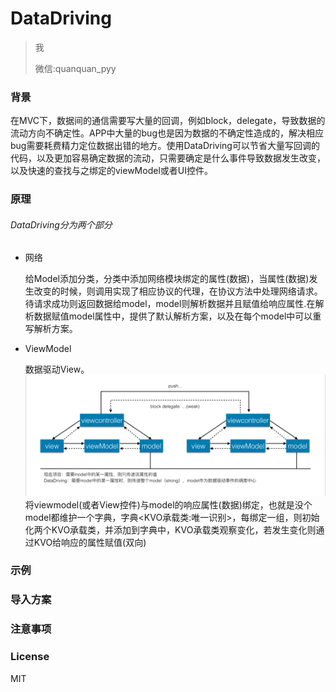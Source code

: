 # DataDriving
> 我
> 
> 微信:quanquan_pyy

### 背景

在MVC下，数据间的通信需要写大量的回调，例如block，delegate，导致数据的流动方向不确定性。APP中大量的bug也是因为数据的不确定性造成的，解决相应bug需要耗费精力定位数据出错的地方。使用DataDriving可以节省大量写回调的代码，以及更加容易确定数据的流动，只需要确定是什么事件导致数据发生改变，以及快速的查找与之绑定的viewModel或者UI控件。

### 原理

###### DataDriving分为两个部分

- 网络 

     给Model添加分类，分类中添加网络模块绑定的属性(数据)，当属性(数据)发生改变的时候，则调用实现了相应协议的代理，在协议方法中处理网络请求。待请求成功则返回数据给model，model则解析数据并且赋值给响应属性.在解析数据赋值model属性中，提供了默认解析方案，以及在每个model中可以重写解析方案。

- ViewModel

     数据驱动View。
        ![流程图](https://github.com/yuanyuan100/DataDriving/blob/master/1923469944.jpg)
        将viewmodel(或者View控件)与model的响应属性(数据)绑定，也就是没个model都维护一个字典，字典<KVO承载类:唯一识别>，每绑定一组，则初始化两个KVO承载类，并添加到字典中，KVO承载类观察变化，若发生变化则通过KVO给响应的属性赋值(双向)
             
### 示例

### 导入方案

### 注意事项

### License

MIT